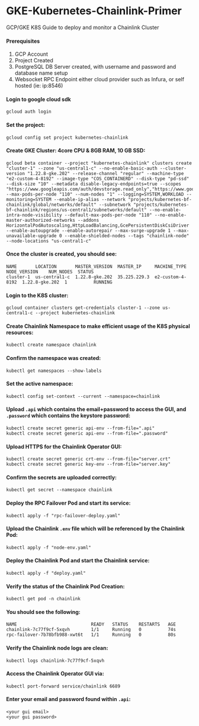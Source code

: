 # GKE-Kubernetes-Chainlink-Primer
GCP/GKE K8S Guide to deploy and monitor a Chainlink Cluster

#### Prerequisites
1. GCP Account
2. Project Created
3. PostgreSQL DB Server created, with username and password and database name setup
4. Websocket RPC Endpoint either cloud provider such as Infura, or self hosted (ie: ip:8546)

#### Login to google cloud sdk
```
gcloud auth login
```

#### Set the project:
```
gcloud config set project kubernetes-chainlink
```

#### Create GKE Cluster: 4core CPU & 8GB RAM, 10 GB SSD:
```
gcloud beta container --project "kubernetes-chainlink" clusters create "cluster-1" --zone "us-central1-c" --no-enable-basic-auth --cluster-version "1.22.8-gke.202" --release-channel "regular" --machine-type "e2-custom-4-8192" --image-type "COS_CONTAINERD" --disk-type "pd-ssd" --disk-size "10" --metadata disable-legacy-endpoints=true --scopes "https://www.googleapis.com/auth/devstorage.read_only","https://www.googleapis.com/auth/logging.write","https://www.googleapis.com/auth/monitoring","https://www.googleapis.com/auth/servicecontrol","https://www.googleapis.com/auth/service.management.readonly","https://www.googleapis.com/auth/trace.append" --max-pods-per-node "110" --num-nodes "1" --logging=SYSTEM,WORKLOAD --monitoring=SYSTEM --enable-ip-alias --network "projects/kubernetes-bf-chainlink/global/networks/default" --subnetwork "projects/kubernetes-bf-chainlink/regions/us-central1/subnetworks/default" --no-enable-intra-node-visibility --default-max-pods-per-node "110" --no-enable-master-authorized-networks --addons HorizontalPodAutoscaling,HttpLoadBalancing,GcePersistentDiskCsiDriver --enable-autoupgrade --enable-autorepair --max-surge-upgrade 1 --max-unavailable-upgrade 0 --enable-shielded-nodes --tags "chainlink-node" --node-locations "us-central1-c"
```

#### Once the cluster is created, you should see:
```
NAME       LOCATION       MASTER_VERSION  MASTER_IP     MACHINE_TYPE      NODE_VERSION    NUM_NODES  STATUS
cluster-1  us-central1-c  1.22.8-gke.202  35.225.229.3  e2-custom-4-8192  1.22.8-gke.202  1          RUNNING
```

#### Login to the K8S cluster:
```
gcloud container clusters get-credentials cluster-1 --zone us-central1-c --project kubernetes-chainlink
```

#### Create Chainlink Namespace to make efficient usage of the K8S physical resources:
```
kubectl create namespace chainlink
```

#### Confirm the namespace was created:
```
kubectl get namespaces --show-labels
```

#### Set the active namespace:
```
kubectl config set-context --current --namespace=chainlink
```

#### Upload `.api` which contains the email+password to access the GUI, and `.password` which contains the keystore password:
```
kubectl create secret generic api-env --from-file=".api"
kubectl create secret generic api-env --from-file=".password"
```

#### Upload HTTPS for the Chainlink Operator GUI:
```
kubectl create secret generic crt-env --from-file="server.crt"
kubectl create secret generic key-env --from-file="server.key"
```

#### Confirm the secrets are uploaded correctly:
```
kubectl get secret --namespace chainlink
```

#### Deploy the RPC Failover Pod and start its service:
```
kubectl apply -f "rpc-failover-deploy.yaml"
```

#### Upload the Chainlink `.env` file which will be referenced by the Chainlink Pod:
```
kubectl apply -f "node-env.yaml"
```

#### Deploy the Chainlink Pod and start the Chainlink service:
```
kubectl apply -f "deploy.yaml"
```

#### Verify the status of the Chainlink Pod Creation:
```
kubectl get pod -n chainlink
```
#### You should see the following:
```
NAME                            READY   STATUS    RESTARTS   AGE
chainlink-7c77f9cf-5xqvh        1/1     Running   0          74s
rpc-failover-7b78bfb988-xwt6t   1/1     Running   0          80s
```

#### Verify the Chainlink node logs are clean:
```
kubectl logs chainlink-7c77f9cf-5xqvh
```

#### Access the Chainlink Operator GUI via:
```
kubectl port-forward service/chainlink 6689
```
#### Enter your email and password found within `.api`:
```
<your gui email>
<your gui password>
```
